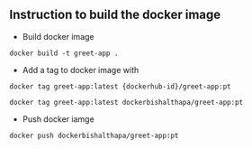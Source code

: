 ## Instruction to build the docker image

- Build docker image

`docker build -t greet-app .`

- Add a tag to docker image with  

`docker tag greet-app:latest {dockerhub-id}/greet-app:pt`


`docker tag greet-app:latest dockerbishalthapa/greet-app:pt`

- Push docker iamge 

`docker push dockerbishalthapa/greet-app:pt`


